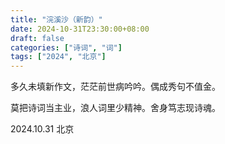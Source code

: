```yaml
---
title: "浣溪沙（新韵）"
date: 2024-10-31T23:30:00+08:00
draft: false
categories: ["诗词", "词"]
tags: ["2024", "北京"]
---
```


多久未填新作文，茫茫前世病吟吟。偶成秀句不值金。  

莫把诗词当主业，浪人词里少精神。舍身笃志现诗魂。  

2024.10.31 北京  

